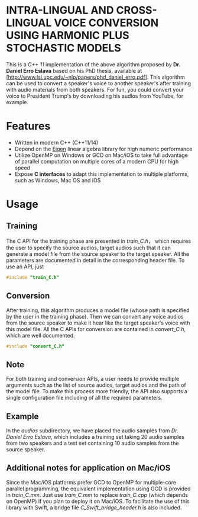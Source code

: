 # INTRA-LINGUAL AND CROSS-LINGUAL VOICE CONVERSION USING HARMONIC PLUS STOCHASTIC MODELS
This is a *C++ 11* implementation of the above algorithm proposed by **Dr. Daniel Erro Eslava** based on his PhD thesis, available at [http://www.lsi.upc.edu/~nlp/papers/phd_daniel_erro.pdf]. This algorithm can be used to convert a speaker's voice to another speaker's after training with audio materials from both speakers. For fun, you could convert your voice to President Trump's by downloading his audios from YouTube, for example.
# Features
+ Written in modern C++ (C++11/14)
+ Depend on the [Eigen](http://eigen.tuxfamily.org/index.php?title=Main_Page) linear algebra library for high numeric performance
+ Utilize OpenMP on Windows or GCD on Mac/iOS to take full advantage of parallel computation on multiple cores of a modern CPU for high speed
+ Expose **C interfaces** to adapt this implementation to multiple platforms, such as Windows, Mac OS and iOS
# Usage
## Training
The C API for the training phase are presented in *train_C.h*， which requires the user to specify the source audios, target audios such that it can generate a model file from the source speaker to the target speaker. All the parameters are documented in detail in the corresponding header file.
To use an API, just 
```c++
#include "train_C.h"
```
## Conversion
After training, this algorithm produces a model file (whose path is specified by the user in the training phase). Then we can convert any voice audios from the source speaker to make it hear like the target speaker's voice with this model file. All the C APIs for conversion are contained in *convert_C.h,* which are well documented.
```c++
#include "convert_C.h"
```
## Note
For both training and conversion APIs, a user needs to provide multiple arguments such as the list of source audios, target audios and the path of the model file. To make this process more friendly, the API also supports a single configuration file including of all the required parameters. 
## Example
In the *audios* subdirectory, we have placed the audio samples from *Dr. Daniel Erro Eslava*, which includes a training set taking 20 audio samples from two speakers and a test set containing 10 audio samples from the source speaker.
## Additional notes for application on Mac/iOS
Since the Mac/iOS platforms prefer GCD to OpenMP for multiple-core parallel programming, the equivalent implementation using GCD is provided in *train_C.mm*.  Just use *train_C.mm*  to replace *train_C.cpp* (which depends on OpenMP) if you plan to deploy it on Mac/iOS. To facilitate the use of this library with Swift, a bridge file *C_Swift_bridge_header.h* is also included. 

